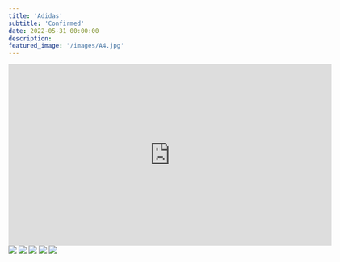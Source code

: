 ```yaml
---
title: 'Adidas'
subtitle: 'Confirmed'
date: 2022-05-31 00:00:00
description: 
featured_image: '/images/A4.jpg'
---
```


<iframe src="https://player.vimeo.com/video/844796391?h=3681eb2f36" width="640" height="360" frameborder="0" webkitallowfullscreen mozallowfullscreen allowfullscreen></iframe>


<div class="gallery" data-columns="3">
	<img src="/images/A1.jpg">
	<img src="/images/A2.jpg">
	<img src="/images/A3.jpg">
	<img src="/images/A4.jpg">
	<img src="/images/A5.jpg">
</div>


